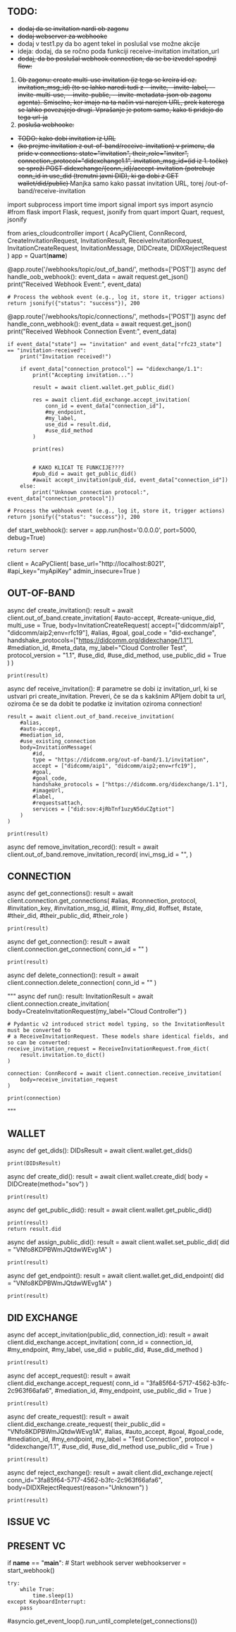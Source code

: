 ## TODO:
- <s>dodaj da se invitation nardi ob zagonu</s>
- <s>dodaj webserver za webhooke</s>
- dodaj v test1.py da bo agent tekel in poslušal vse možne akcije
- ideja: dodaj, da se ročno poda funkciji receive-invitation invitation_url
- <s>dodaj, da bo poslušal webhook connection, da se bo izvedel spodnji flow:

1. Ob zagonu: create multi-use invitation (iz tega se kreira id oz. invitation_msg_id) (to se lahko naredi tudi z --invite,--invite-label, --invite-multi-use, --invite-public, --invite-metadata-json ob zagonu agenta). Smiselno, ker imajo na ta način vsi narejen URL, prek katerega se lahko povezujejo drugi. Vprašanje je potem samo, kako ti pridejo do tega url-ja
2. posluša webhooke:
- TODO: kako dobi invitation iz URL
- (ko prejme invitation z out-of-band/receive-invitation) v primeru, da pride v connections: state="invitation", their_role="inviter", connection_protocol="didexchange1.1", invitation_msg_id=(id iz 1. točke) se sproži POST didexchange/{conn_id}/accept-invitation (potrebuje conn_id in use_did (trenutni javni DID), ki ga dobi z GET wallet/did/public)
</s> Manjka samo kako passat invitation URL, torej /out-of-band/receive-invitation

import subprocess
import time
import signal
import sys
import asyncio
#from flask import Flask, request, jsonify
from quart import Quart, request, jsonify

from aries_cloudcontroller import (
    AcaPyClient,
    ConnRecord,
    CreateInvitationRequest,
    InvitationResult,
    ReceiveInvitationRequest,
    InvitationCreateRequest,
    InvitationMessage,
    DIDCreate,
    DIDXRejectRequest
)
app = Quart(__name__)

@app.route('/webhooks/topic/out_of_band/', methods=['POST'])
async def handle_oob_webhook():
    event_data = await request.get_json()
    print("Received Webhook Event:", event_data)
        
    # Process the webhook event (e.g., log it, store it, trigger actions)
    return jsonify({"status": "success"}), 200

@app.route('/webhooks/topic/connections/', methods=['POST'])
async def handle_conn_webhook():
    event_data = await request.get_json()
    print("Received Webhook Connection Event:", event_data)

    if event_data["state"] == "invitation" and event_data["rfc23_state"] == "invitation-received":
        print("Invitation received!")

        if event_data["connection_protocol"] == "didexchange/1.1":
            print("Accepting invitation...")

            result = await client.wallet.get_public_did()

            res = await client.did_exchange.accept_invitation(
                conn_id = event_data["connection_id"],
                #my_endpoint,
                #my_label,
                use_did = result.did,
                #use_did_method
            )

            print(res)


            # KAKO KLICAT TE FUNKCIJE????
            #pub_did = await get_public_did()
            #await accept_invitation(pub_did, event_data["connection_id"])
        else:
            print("Unknown connection protocol:", event_data["connection_protocol"])
        
    # Process the webhook event (e.g., log it, store it, trigger actions)
    return jsonify({"status": "success"}), 200

def start_webhook():
    server = app.run(host='0.0.0.0', port=5000, debug=True)

    return server

client = AcaPyClient(
    base_url="http://localhost:8021",
    #api_key="myApiKey"
    admin_insecure=True
)

## OUT-OF-BAND
async def create_invitation():
    result = await client.out_of_band.create_invitation(
        #auto-accept,
        #create-unique_did,
        multi_use = True,
        body=InvitationCreateRequest(
            accept=["didcomm/aip1", "didcomm/aip2;env=rfc19"],
            #alias,
            #goal,
            goal_code = "did-exchange",
            handshake_protocols=["https://didcomm.org/didexchange/1.1"],
            #mediation_id,
            #meta_data,
            my_label="Cloud Controller Test",
            protocol_version = "1.1",
            #use_did,
            #use_did_method,
            use_public_did = True
        )
    )

    print(result)

async def receive_invitation():
    # parametre se dobi iz invitation_url, ki se ustvari pri create_invitation. Preveri, če se da s kakšnim APIjem dobit ta url, oziroma če se da dobit te podatke iz invitation oziroma connection!

    result = await client.out_of_band.receive_invitation(
        #alias,
        #auto-accept,
        #mediation_id,
        #use_existing_connection
        body=InvitationMessage(
            #id,
            type = "https://didcomm.org/out-of-band/1.1/invitation",
            accept = ["didcomm/aip1", "didcomm/aip2;env=rfc19"],
            #goal,
            #goal_code,
            handshake_protocols = ["https://didcomm.org/didexchange/1.1"],            
            #imageUrl,
            #label,
            #requestsattach,
            services = ["did:sov:4jRbTnf1uzyN5duCZgtiot"]
        )
    )

    print(result)

async def remove_invitation_record():
    result = await client.out_of_band.remove_invitation_record(
        invi_msg_id = "",
    )


## CONNECTION
async def get_connections():
    result = await client.connection.get_connections(
        #alias,
        #connection_protocol,
        #invitation_key,
        #invitation_msg_id,
        #limit,
        #my_did,
        #offset,
        #state,
        #their_did,
        #their_public_did,
        #their_role
    )

    print(result)

async def get_connection():
    result = await client.connection.get_connection(
        conn_id = ""
    )

    print(result)

async def delete_connection():
    result = await client.connection.delete_connection(
        conn_id = ""
    )    

"""
async def run():
    result: InvitationResult = await client.connection.create_invitation(
        body=CreateInvitationRequest(my_label="Cloud Controller")
    )

    # Pydantic v2 introduced strict model typing, so the InvitationResult must be converted to
    # a ReceiveInvitationRequest. These models share identical fields, and so can be converted:
    receive_invitation_request = ReceiveInvitationRequest.from_dict(
        result.invitation.to_dict()
    )

    connection: ConnRecord = await client.connection.receive_invitation(
        body=receive_invitation_request
    )

    print(connection)
"""
## WALLET
async def get_dids():
    DIDsResult = await client.wallet.get_dids()

    print(DIDsResult)

async def create_did():
    result = await client.wallet.create_did(
        body = DIDCreate(method="sov")
    )

    print(result)

async def get_public_did():
    result = await client.wallet.get_public_did()

    print(result)
    return result.did

async def assign_public_did():
    result = await client.wallet.set_public_did(
        did = "VNfo8KDPBWmJQtdwWEvg1A"
    )

    print(result)

async def get_endpoint():
    result = await client.wallet.get_did_endpoint(
        did = "VNfo8KDPBWmJQtdwWEvg1A"
    )

    print(result)
    

## DID EXCHANGE

async def accept_invitation(public_did, connection_id):
    result = await client.did_exchange.accept_invitation(
        conn_id = connection_id,
        #my_endpoint,
        #my_label,
        use_did = public_did,
        #use_did_method
    )

    print(result)

async def accept_request():
    result = await client.did_exchange.accept_request(
        conn_id = "3fa85f64-5717-4562-b3fc-2c963f66afa6",
        #mediation_id,
        #my_endpoint,
        use_public_did = True
    )

    print(result)

async def create_request():
    result = await client.did_exchange.create_request(
        their_public_did = "VNfo8KDPBWmJQtdwWEvg1A",
        #alias,
        #auto_accept,
        #goal,
        #goal_code,
        #mediation_id,
        #my_endpoint,
        my_label = "Test Connection",
        protocol = "didexchange/1.1",
        #use_did,
        #use_did_method
        use_public_did = True
    )

    print(result)


async def reject_exchange():
    result = await client.did_exchange.reject(
        conn_id="3fa85f64-5717-4562-b3fc-2c963f66afa6",
        body=DIDXRejectRequest(reason="Unknown")
    )

    print(result)
    
## ISSUE VC

## PRESENT VC

if __name__ == "__main__":
    # Start webhook server
    webhookserver = start_webhook()

    try:
        while True:
            time.sleep(1)
    except KeyboardInterrupt:
        pass

#asyncio.get_event_loop().run_until_complete(get_connections())
